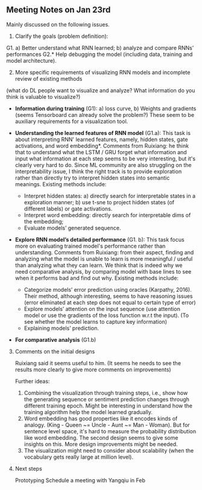 ## Meeting Notes on Jan 23rd

Mainly discussed on the following issues.

1. Clarify the goals (problem definition):

G1. a) Better understand what RNN learned; b) analyze and compare RNNs’ performances
G2.* Help debugging the model (including data, training and model architecture).

2. More specific requirements of visualizing RNN models and incomplete review of existing methods

(what do DL people want to visualize and analyze? What information do you think is valuable to visualize?)

* **Information during training** (G1): 
    a) loss curve, b) Weights and gradients (seems Tensorboard can already solve the problem?)
    These seem to be auxiliary requirements for a visualization tool. 

* **Understanding the learned features of RNN model** (G1.a): 
    This task is about interpreting RNN' learned features, namely, hidden states, gate activations, and word embedding*. 
    Comments from Ruixiang: he think that to understand what the LSTM / GRU forget what information and input what information at each step seems to be very interesting, but it's clearly very hard to do.
    Since ML community are also struggling on the interpretability issue, I think the right track is to provide exploration rather than directly try to interpret hidden states into semantic meanings.
    Existing methods include:
    * Interpret hidden states: a) directly search for interpretable states in a exploration manner; b) use t-sne to project hidden states (of different labels) or gate activations.
    * Interpret word embedding: directly search for interpretable dims of the embedding;
    * Evaluate models’ generated sequence.
* **Explore RNN model’s detailed performance** (G1. b):
    This task focus more on evaluating trained model's performance rather than understanding.
    Comments from Ruixiang: from their aspect, finding and analyzing what the model is unable to learn is more meaningful / useful than analyzing what they can learn.
    We think that is indeed why we need comparative analysis, by comparing model with base lines to see when it performs bad and find out why.
    Existing methods include:
    * Categorize models’ error prediction using oracles (Karpathy, 2016). Their method, although interesting, seems to have reasoning issues (error eliminated at each step does not equal to certain type of error)
    * Explore models’ attention on the input sequence (use attention model or use the gradients of the loss function w.r.t the input). (To see whether the model learns to capture key information)
    * Explaining models’ prediction.
* **For comparative analysis** (G1.b)

3. Comments on the initial designs

    Ruixiang said it seems useful to him. (It seems he needs to see the results more clearly to give more comments on improvements)

    Further ideas: 

    1) Combining the visualization through training steps, i.e., show how the generating sequence or sentiment prediction changes through different training epoch. Might be interesting in understand how the training algorithm help the model learned gradually.
    2) Word embedding has good properties like it encodes kinds of analogy. (King - Queen ~= Uncle - Aunt ~= Man - Woman). But for sentence level space, it's hard to measure the probability distribution like word embedding. The second design seems to give some insights on this. More design improvements might be needed.
    3) The visualization might need to consider about scalability (when the vocabulary gets really large at million level). 

4. Next steps

    Prototyping
    Schedule a meeting with Yangqiu in Feb
    
